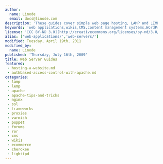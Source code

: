 ```yaml
---
author:
  name: Linode
  email: docs@linode.com
description: 'These guides cover simple web page hosting, LAMP and LEMP stacks, and many popular web applications.'
keywords: 'web applications,wikis,CMS,content management systems,WordPress,Drupal,magento,plone,piwiki,webmin'
license: '[CC BY-ND 3.0](http://creativecommons.org/licenses/by-nd/3.0/us/)'
alias: ['web-applications/','web-servers/']
modified: Tuesday, April 19th, 2011
modified_by:
  name: Linode
published: 'Thursday, July 16th, 2009'
title: Web Server Guides
featured:
 - hosting-a-website.md
 - authbased-access-control-with-apache.md
categories:
 - lamp
 - lemp
 - apache
 - apache-tips-and-tricks
 - nginx
 - ssl
 - frameworks
 - proxies
 - varnish
 - puppet
 - forums
 - ror
 - cms
 - wikis
 - ecommerce
 - cherokee
 - lighttpd
---
```




